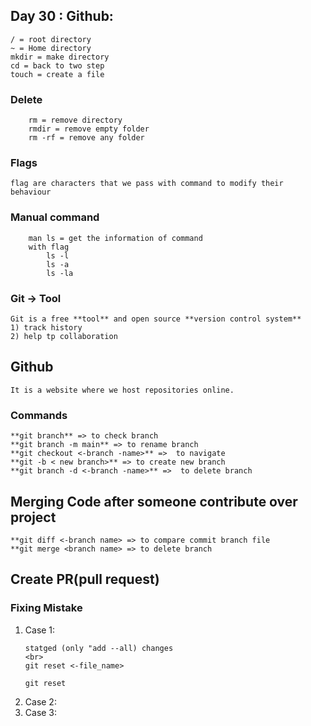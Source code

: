 ## Day 30 : Github:

    / = root directory
    ~ = Home directory
    mkdir = make directory
    cd = back to two step
    touch = create a file
### Delete 
        rm = remove directory
        rmdir = remove empty folder
        rm -rf = remove any folder

### Flags 
    flag are characters that we pass with command to modify their behaviour

### Manual command
        man ls = get the information of command
        with flag
            ls -l
            ls -a
            ls -la

### Git -> Tool
    Git is a free **tool** and open source **version control system**
    1) track history
    2) help tp collaboration


## Github
    It is a website where we host repositories online.

### Commands
    **git branch** => to check branch
    **git branch -m main** => to rename branch
    **git checkout <-branch -name>** =>  to navigate
    **git -b < new branch>** => to create new branch
    **git branch -d <-branch -name>** =>  to delete branch 

## Merging Code after someone contribute over project
    **git diff <-branch name> => to compare commit branch file
    **git merge <branch name> => to delete branch
    
## Create PR(pull request)

### Fixing Mistake 
<ol>
  <li>Case 1: 

    statged (only "add --all) changes
    <br>
    git reset <-file_name> 

    git reset
  </li>
  <li>Case 2: </li>
  <li>Case 3: </li>
</ol>
